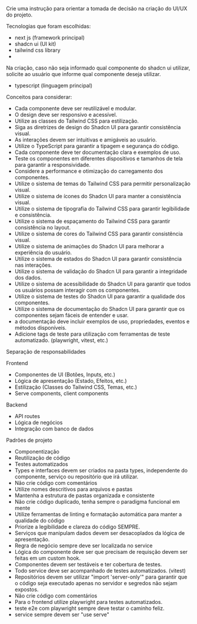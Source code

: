 Crie uma instrução para orientar a tomada de decisão na criação do UI/UX do projeto.

Tecnologias que foram escolhidas:
- next js (framework principal)
- shadcn ui (UI kit)
- tailwind css library
- 

Na criação, caso não seja informado qual componente do shadcn ui utilizar, solicite ao usuário que informe qual componente deseja utilizar.

- typescript (linguagem principal)

Conceitos para considerar:
- Cada componente deve ser reutilizável e modular.
- O design deve ser responsivo e acessível.
- Utilize as classes do Tailwind CSS para estilização.
- Siga as diretrizes de design do Shadcn UI para garantir consistência visual.
- As interações devem ser intuitivas e amigáveis ao usuário.
- Utilize o TypeScript para garantir a tipagem e segurança do código.
- Cada componente deve ter documentação clara e exemplos de uso.
- Teste os componentes em diferentes dispositivos e tamanhos de tela para garantir a responsividade.
- Considere a performance e otimização do carregamento dos componentes.
- Utilize o sistema de temas do Tailwind CSS para permitir personalização visual.
- Utilize o sistema de ícones do Shadcn UI para manter a consistência visual.
- Utilize o sistema de tipografia do Tailwind CSS para garantir legibilidade e consistência.
- Utilize o sistema de espaçamento do Tailwind CSS para garantir consistência no layout.
- Utilize o sistema de cores do Tailwind CSS para garantir consistência visual.
- Utilize o sistema de animações do Shadcn UI para melhorar a experiência do usuário.
- Utilize o sistema de estados do Shadcn UI para garantir consistência nas interações.
- Utilize o sistema de validação do Shadcn UI para garantir a integridade dos dados.
- Utilize o sistema de acessibilidade do Shadcn UI para garantir que todos os usuários possam interagir com os componentes.
- Utilize o sistema de testes do Shadcn UI para garantir a qualidade dos componentes.
- Utilize o sistema de documentação do Shadcn UI para garantir que os componentes sejam fáceis de entender e usar.
- a documentação deve incluir exemplos de uso, propriedades, eventos e métodos disponíveis.
- Adicione tags de teste para utilização com ferramentas de teste automatizado. (playwright, vitest, etc.)

Separação de responsabilidades 

Frontend 
- Componentes de UI (Botões, Inputs, etc.)
- Lógica de apresentação (Estado, Efeitos, etc.)
- Estilização (Classes do Tailwind CSS, Temas, etc.)
- Serve components, client components

Backend
- API routes
- Lógica de negócios
- Integração com banco de dados

Padrões de projeto
- Componentização
- Reutilização de código
- Testes automatizados
- Types e interfaces devem ser criados na pasta types, independente do componente, serviço ou repositório que irá utilizar.
- Não crie código com comentários
- Utilize nomes descritivos para arquivos e pastas
- Mantenha a estrutura de pastas organizada e consistente
- Não crie código duplicado, tenha sempre o paradigma funcional em mente
- Utilize ferramentas de linting e formatação automática para manter a qualidade do código
- Priorize a legibilidade e clareza do código SEMPRE.
- Serviços que manipulam dados devem ser desacoplados da lógica de apresentação.
- Regra de negócio sempre deve ser localizada no service
- Lógica do componente deve ser que precisam de requisção devem ser feitas em um custom hook.
- Componentes devem ser testáveis e ter cobertura de testes.
- Todo service deve ser acompanhado de testes automatizados. (vitest)
- Repositórios devem ser utilizar "import 'server-only'" para garantir que o código seja executado apenas no servidor e segredos não sejam expostos.
- Não crie código com comentários
- Para o frontend utilize playwright para testes automatizados.
- teste e2e com playwright sempre deve testar o caminho feliz.
- service sempre devem ser "use serve"